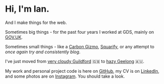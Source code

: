 # Hi, I'm Ian.

And I make things for the web.

Sometimes big things - for the past four years I worked at GDS, mainly on [GOV.UK].

Sometimes small things - like a [Carbon Gizmo][carbon_gizmo], [Squarify][squarify], or any attempt to _once again try and consistently blog_.

I've just moved from [very cloudy Guildford][weather_in_guildford] 🇬🇧 to [hazy Geelong][weather_in_geelong] 🇦🇺.

My work and personal project code is here on [GitHub][github], my CV is on [LinkedIn][linkedin], and some photos are on [Instagram][instagram]. You should take a look.

[weather_in_guildford]: https://openweathermap.org/city/2647793
[weather_in_geelong]: https://openweathermap.org/city/2165798
[squarify]: https://squarify.inj.ms/
[carbon_gizmo]: https://carbon-gizmo.wwf.org.uk/
[GOV.UK]: https://www.gov.uk
[github]: https://inj.ms/github
[linkedin]: https://inj.ms/linkedin
[instagram]: https://inj.ms/instagram
